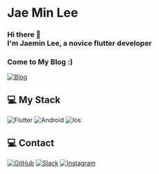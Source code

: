 # Jae Min Lee
### Hi there 👋 </br>I'm Jaemin Lee, a novice flutter developer
### Come to My Blog :)
<a href = "https://jaeminlee-dev.github.io/"><img alt="Blog" src ="https://img.shields.io/badge/Blog-FFD400.svg?&style=for-the-badge&logo=GitBook&logoColor=White"/></a>


## 💻 My Stack

<img alt="Flutter" src ="https://img.shields.io/badge/Flutter-02569B.svg?&style=for-the-badge&logo=Flutter&logoColor=white"/> <img alt="Android" src ="https://img.shields.io/badge/Android-3DDC84.svg?&style=for-the-badge&logo=Android&logoColor=white"/> <img alt="Ios" src ="https://img.shields.io/badge/Apple-000000.svg?&style=for-the-badge&logo=Apple&logoColor=White"/> 

## 💻 Contact
<a href = "https://github.com/jaeminlee-dev"><img alt="GitHub" src ="https://img.shields.io/badge/GitHub-181717.svg?&style=for-the-badge&logo=GitHub&logoColor=white"/></a> <a href = "https://jaemin-dev.slack.com/"> <img alt="Slack" src ="https://img.shields.io/badge/Slack-4A154B.svg?&style=for-the-badge&logo=Slack&logoColor=white"/></a> <a href = "https://www.instagram.com/jlee_dbb/"> <img alt="Instagram" src ="https://img.shields.io/badge/Instagram-ff3399.svg?&style=for-the-badge&logo=Instagram&logoColor=white"/></a>



